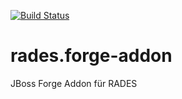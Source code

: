 [![Build Status](https://travis-ci.org/FunThomas424242/rades.forge-addon.svg?branch=master)](https://travis-ci.org/FunThomas424242/rades.forge-addon)

# rades.forge-addon
JBoss Forge Addon für RADES
